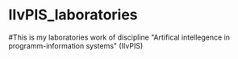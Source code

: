 # IIvPIS_laboratories
#This is my laboratories work of discipline "Artifical intellegence in programm-information systems" (IIvPIS)
